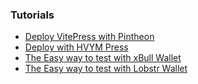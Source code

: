 ### Tutorials
- [Deploy VitePress with Pintheon](./Deploy%20Vitepress%20with%20Pintheon)
- [Deploy with HVYM Press](./Deploy%20with%20HVYM%20Press)
- [The Easy way to test with xBull Wallet](./The%20Easy%20way%20to%20test%20with%20xBull%20Wallet)
- [The Easy way to test with Lobstr Wallet](./The%20Easy%20way%20to%20test%20with%20Lobstr%20Wallet)
